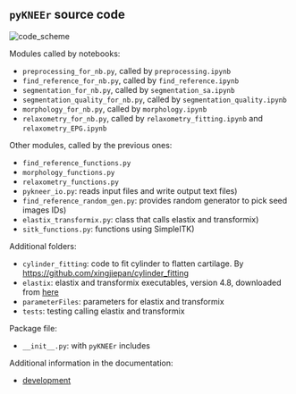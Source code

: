 ## `pyKNEEr` source code



![code_scheme](https://sbonaretti.github.io/pyKNEEr/_images/codeScheme.png)

Modules called by notebooks:  
- `preprocessing_for_nb.py`, called by `preprocessing.ipynb`  
- `find_reference_for_nb.py`, called by `find_reference.ipynb`
- `segmentation_for_nb.py`, called by `segmentation_sa.ipynb` 
- `segmentation_quality_for_nb.py`, called by `segmentation_quality.ipynb` 
- `morphology_for_nb.py`, called by `morphology.ipynb`
- `relaxometry_for_nb.py`, called by `relaxometry_fitting.ipynb` and `relaxometry_EPG.ipynb` 

Other modules, called by the previous ones:
- `find_reference_functions.py` 
- `morphology_functions.py`  
- `relaxometry_functions.py`
- `pykneer_io.py`: reads input files and write output text files)
- `find_reference_random_gen.py`: provides random generator to pick seed images IDs) 
- `elastix_transformix.py`: class that calls elastix and transformix)  
- `sitk_functions.py`: functions using SimpleITK)

Additional folders:  
- `cylinder_fitting`: code to fit cylinder to flatten cartilage. By https://github.com/xingjiepan/cylinder_fitting  
- `elastix`: elastix and transformix executables, version 4.8, downloaded from [here](http://elastix.isi.uu.nl/download.php)  
- `parameterFiles`: parameters for elastix and transformix  
- `tests`: testing calling elastix and transformix

Package file:  
- `__init__.py`: with `pyKNEEr` includes

Additional information in the documentation:
- [development](https://sbonaretti.github.io/pyKNEEr/development.html)

